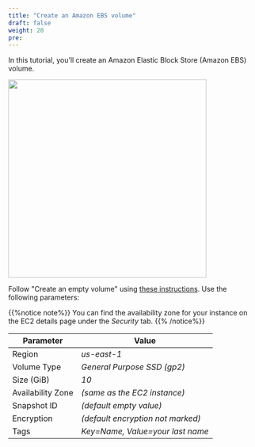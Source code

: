 ```yaml
---
title: "Create an Amazon EBS volume"
draft: false
weight: 20
pre: 
---
```


In this tutorial, you’ll create an Amazon Elastic Block Store (Amazon EBS) volume.

<img src='/images/ebs_backed_instance.png' width='400px'>

Follow "Create an empty volume" using [these instructions](https://docs.aws.amazon.com/AWSEC2/latest/UserGuide/ebs-creating-volume.html). 
Use the following parameters:

{{%notice note%}}
You can find the availability zone for your instance on the EC2 details page under the _Security_ tab.
{{% /notice%}}


Parameter | Value
--- | ---
Region | _us-east-1_
Volume Type | _General Purpose SSD (gp2)_
Size (GiB) | _10_
Availability Zone | _(same as the EC2 instance)_
Snapshot ID | _(default empty value)_
Encryption | _(default encryption not marked)_
Tags | _Key=Name, Value=your last name_ 







